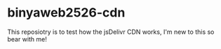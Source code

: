# binyaweb2526-cdn
This reposiotry is to test how the jsDelivr CDN works, I'm new to this so bear with me!
